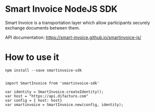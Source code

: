 # Smart Invoice NodeJS SDK

Smart Invoice is a transportation layer which allow participants securely exchange documents between them.

API documentation: https://smart-invoice.github.io/smartinvoice-js/

# How to use it

    npm install --save smartinvoice-sdk


    import SmartInvoice from 'smartinvoice-sdk'

    var identity = SmartInvoice.createIdentity();
    var host = "https://api.difacturo.com"
    var config = { host: host}
    var smartinvoice = SmartInvoice.new(config, identity);
